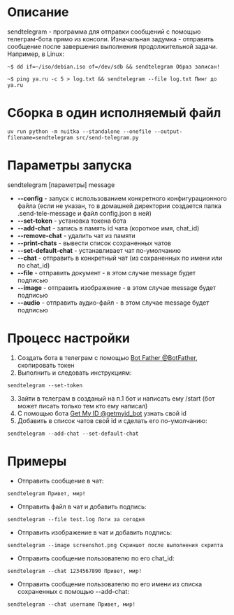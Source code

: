 # Описание

sendtelegram - программа для отправки сообщений с помощью телеграм-бота прямо из консоли. Изначальная задумка - отправить сообщение после завершения выполнения продолжительной задачи. Например, в Linux: 
```
~$ dd if=~/iso/debian.iso of=/dev/sdb && sendtelegram Образ записан!

~$ ping ya.ru -c 5 > log.txt && sendtelegram --file log.txt Пинг до ya.ru
```



#  Сборка в один исполняемый файл

```
uv run python -m nuitka --standalone --onefile --output-filename=sendtelegram src/send-telegram.py 
```

# Параметры запуска

sendtelegram [параметры] message


* **--config** - запуск с использованием конкретного конфигурационного файла (если не указан, то в домашней директории создается папка .send-tele-message и файл config.json в ней)
* **--set-token** - установка токена бота
* **--add-chat** - запись в память id чата (короткое имя, chat_id)
* **--remove-chat** - удалить чат из памяти
* **--print-chats** - вывести список сохраненных чатов
* **--set-default-chat** - устанавливает чат по-умолчанию
* **--chat** - отправить в конкретный чат (из сохраненных по имени или по chat_id)
* **--file** - отправить документ - в этом случае message будет подписью
* **--image** - отправить изображение - в этом случае message будет подписью
* **--audio** - отправить аудио-файл - в этом случае message будет подписью

# Процесс настройки

1) Создать бота в телеграм с помощью [Bot Father @BotFather](https://t.me/BotFather), скопировать токен
2) Выполнить и следовать инструкциям:
```
sendtelegram --set-token
```
3) Зайти в телеграм в созданый на п.1 бот и написать ему /start (бот может писать только тем кто ему написал)
4) С помощью бота [Get My ID @getmyid_bot](https://t.me/getmyid_bot) узнать свой id
5) Добавить в список чатов свой id и сделать его по-умолчанию:
```
sendtelegram --add-chat --set-default-chat
```
# Примеры
* Отправить сообщение в чат:
```
sendtelegram Привет, мир!
```
* Отправить файл в чат и добавить подпись:
```
sendtelegram --file test.log Логи за сегодня
```
* Отправить изображение в чат и добавить подпись:
```
sendtelegram --image screenshot.png Скриншот после выполнения скрипта
```
* Отправить сообщение пользователю по его chat_id:
```
sendtelegram --chat 1234567890 Привет, мир!
```
* Отправить сообщение пользователю по его имени из списка сохраненных с помощью --add-chat:
```
sendtelegram --chat username Привет, мир!
```
